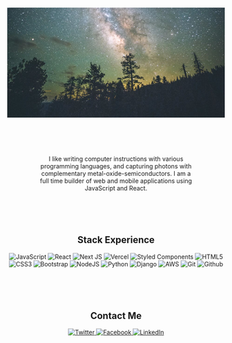 <p align="center">
  <img src="https://raw.githubusercontent.com/chriselly/chriselly/main/galaxy.jpg" />
</p align="center">


<p align="center" style="padding: 70px;">
  I like writing computer instructions with various programming languages, and capturing photons with complementary metal-oxide-semiconductors. I am a full time builder of web and mobile applications using JavaScript and React.</p>  

<h2 align="center">Stack Experience</h2>

<p align="center" style="padding-bottom: 70px;">
<img alt="JavaScript" src="https://img.shields.io/badge/-JavaScript-black?style=flat-square&logo=javascript"/>
<img alt="React" src="https://img.shields.io/badge/-React-black?style=flat-square&logo=react&logoColor=white"/>
<img alt="Next JS" src="https://img.shields.io/badge/nextjs-%23000000.svg?style=flat-square&logo=next.js&logoColor=white"/>
<img alt="Vercel" src="https://img.shields.io/badge/vercel-%23000000.svg?style=flat-square&logo=vercel&logoColor=white"/>
<img alt="Styled Components" src="https://img.shields.io/badge/styled--components-DB7093?style=flat-square&logo=styled-components&logoColor=white"/>
<img alt="HTML5" src="https://img.shields.io/badge/-HTML5-E34F26?style=flat-square&logo=html5&logoColor=white"/>
<img alt="CSS3" src="https://img.shields.io/badge/-CSS3-1572B6?style=flat-square&logo=css3"/>
<img alt="Bootstrap" src="https://img.shields.io/badge/-Bootstrap-563D7C?style=flat-square&logo=bootstrap"/>
<img alt="NodeJS" src="https://img.shields.io/badge/-Nodejs-black?style=flat-square&logo=Node.js"/>
<img alt="Python" src="https://img.shields.io/badge/python-%2314354C.svg?style=flat-square&logo=python&logoColor=white"/>
<img alt="Django" src="https://img.shields.io/badge/django-%23092E20.svg?style=flat-square&logo=django&logoColor=white"/>
<img alt="AWS" src="https://img.shields.io/badge/AWS-%23FF9900.svg?style=flat-square&logo=amazon-aws&logoColor=white"/>
<img alt="Git" src="https://img.shields.io/badge/-Git-black?style=flat-square&logo=git"/>
<img alt="Github" src="https://img.shields.io/badge/-GitHub-black?style=flat-square&logo=github"/>
</p>
<h2 align="center">Contact Me</h2>
<p align="center">
<a href="https://twitter.com/chris_elly">
  <img alt="Twitter" src="https://img.shields.io/badge/chris_elly-%231DA1F2.svg?style=for-the-badge&logo=Twitter&logoColor=white"/>
</a> 
<a href="https://www.facebook.com/chris.elly0">
  <img alt="Facebook" src="https://img.shields.io/badge/Facebook-%231877F2.svg?style=for-the-badge&logo=Facebook&logoColor=white"/>
</a>
<a href="http://www.linkedin.com/pub/chris-elly/73/106/677">
  <img alt="LinkedIn" src="https://img.shields.io/badge/linkedin-%230077B5.svg?style=for-the-badge&logo=linkedin&logoColor=white"/>
</a>
</p>

